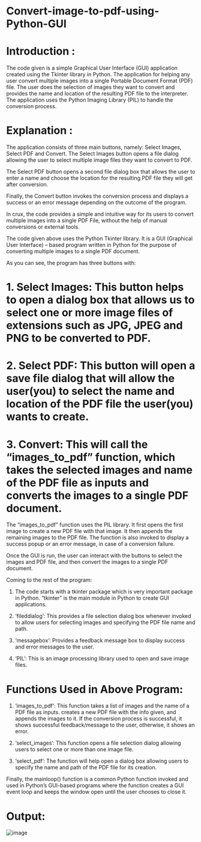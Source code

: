 # Convert-image-to-pdf-using-Python-GUI

# Introduction :
The code given is a simple Graphical User Interface (GUI) application created using the Tkinter library in Python. The application for helping any user convert multiple images into a single Portable Document Format (PDF) file. The user does the selection of images they want to convert and provides the name and location of the resulting PDF file to the interpreter. The application uses the Python Imaging Library (PIL) to handle the conversion process.

# Explanation :
The application consists of three main buttons, namely: Select Images, Select PDF and Convert. The Select Images button opens a file dialog allowing the user to select multiple image files they want to convert to PDF.

The Select PDF button opens a second file dialog box that allows the user to enter a name and choose the location for the resulting PDF file they will get after conversion.

Finally, the Convert button invokes the conversion process and displays a success or an error message depending on the outcome of the program.

In crux, the code provides a simple and intuitive way for its users to convert multiple images into a single PDF File, without the help of manual conversions or external tools.

The code given above uses the Python Tkinter library. It is a GUI (Graphical User Interface) – based program written in Python for the purpose of converting multiple images to a single PDF document.

As you can see, the program has three buttons with:

# 1. Select Images: This button helps to open a dialog box that allows us to select one or more image files of extensions such as JPG, JPEG and PNG to be converted to PDF.

# 2. Select PDF: This button will open a save file dialog that will allow the user(you) to select the name and location of the PDF file the user(you) wants to create.

# 3. Convert: This will call the “images_to_pdf” function, which takes the selected images and name of the PDF file as inputs and converts the images to a single PDF document.

The “images_to_pdf” function uses the PIL library. It first opens the first image to create a new PDF file with that image. It then appends the remaining images to the PDF file. The function is also invoked to display a success popup or an error message, in case of a conversion failure.

Once the GUI is run, the user can interact with the buttons to select the images and PDF file, and then convert the images to a single PDF document.

Coming to the rest of the program:

1. The code starts with a tkinter package which is very important package in Python. “tkinter” is the main module in Python to create GUI applications.

2. ‘fileddialog’: This provides a file selection dialog box whenever invoked to allow users for selecting images and specifying the PDF file name and path.

3. ‘messagebox’: Provides a feedback message box to display success and error messages to the user.

4. ‘PIL’: This is an image processing library used to open and save image files.

# Functions Used in Above Program:
1. ‘images_to_pdf‘: This function takes a list of images and the name of a PDF file as inputs. creates a new PDF file with the info given, and appends the images to it. If the conversion process is successful, it shows successful feedback/message to the user, otherwise, it shows an error.

2. ‘select_images‘: This function opens a file selection dialog allowing users to select one or more than one image file.

3. ‘select_pdf’: The function will help open a dialog box allowing users to specify the name and path of the PDF file for its creation.

Finally, the mainloop() function is a common Python function invoked and used in Python’s GUI-based programs where the function creates a GUI event loop and keeps the window open until the user chooses to close it.
# Output:
![image](https://github.com/user-attachments/assets/eedf4178-823c-47a6-8ba0-d0f9ecc203d4)


